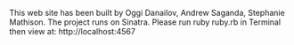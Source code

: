 This web site has been built by Oggi Danailov, Andrew Saganda, Stephanie Mathison.
The project runs on Sinatra.
Please run ruby ruby.rb
in Terminal then view at: 
http://localhost:4567

